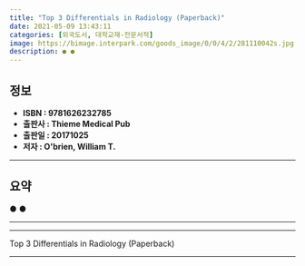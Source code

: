 ```yaml
---
title: "Top 3 Differentials in Radiology (Paperback)"
date: 2021-05-09 13:43:11
categories: [외국도서, 대학교재-전문서적]
image: https://bimage.interpark.com/goods_image/0/0/4/2/281110042s.jpg
description: ● ●
---
```


## **정보**

- **ISBN : 9781626232785**
- **출판사 : Thieme Medical Pub**
- **출판일 : 20171025**
- **저자 : O'brien, William T.**

------



## **요약**

●  ●  

------



------


Top 3 Differentials in Radiology (Paperback) 

------


